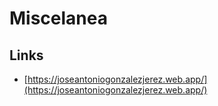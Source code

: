 # Miscelanea

## Links

+ [https://joseantoniogonzalezjerez.web.app/](https://joseantoniogonzalezjerez.web.app/)